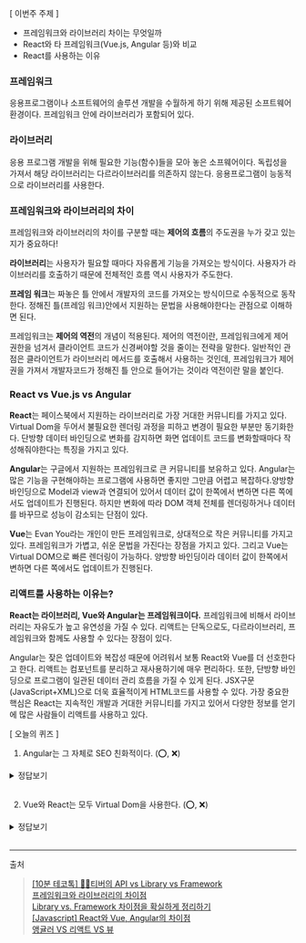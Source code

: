 [ 이번주 주제 ]

- 프레임워크와 라이브러리 차이는 무엇일까
- React와 타 프레임워크(Vue.js, Angular 등)와 비교
- React를 사용하는 이유

### 프레임워크

응용프로그램이나 소프트웨어의 솔루션 개발을 수월하게 하기 위해 제공된 소프트웨어환경이다. 프레임워크 안에 라이브러리가 포함되어 있다.

### 라이브러리

응용 프로그램 개발을 위해 필요한 기능(함수)들을 모아 놓은 소프웨어이다. 독립성을 가져서 해당 라이브러리는 다르라이브러리를 의존하지 않는다. 응용프로그램이 능동적으로 라이브러리를 사용한다.

### 프레임워크와 라이브러리의 차이

프레임워크와 라이브러리의 차이를 구분할 때는 <b>제어의 흐름</b>의 주도권을 누가 갖고 있는지가 중요하다!

<b>라이브러리</b>는 사용자가 필요할 때마다 자유롭게 기능을 가져오는 방식이다. 사용자가 라이브러리를 호출하기 때문에 전체적인 흐름 역시 사용자가 주도한다.

<b>프레임 워크</b>는 짜놓은 틀 안에서 개발자의 코드를 가져오는 방식이므로 수동적으로 동작한다. 정해진 틀(프레임 워크)안에서 지원하는 문법을 사용해야한다는 관점으로 이해하면 된다.

프레임워크는 <b>제어의 역전</b>의 개념이 적용된다. 제어의 역전이란, 프레임워크에게 제어 권한을 넘겨서 클라이언트 코드가 신경써야할 것을 줄이는 전략을 말한다.
일반적인 관점은 클라이언트가 라이브러리 메서드를 호출해서 사용하는 것인데, 프레임워크가 제어권을 가져서 개발자코드가 정해진 틀 안으로 들어가는 것이라 역전이란 말을 붙인다.

### React vs Vue.js vs Angular

<b>React</b>는 페이스북에서 지원하는 라이브러리로 가장 거대한 커뮤니티를 가지고 있다. Virtual Dom을 두어서 불필요한 렌더링 과정을 피하고 변경이 필요한 부분만 동기화한다. 단방향 데이터 바인딩으로 변화를 감지하면 화면 업데이트 코드를 변화할때마다 작성해줘야한다는 특징을 가지고 있다.

<b>Angular</b>는 구글에서 지원하는 프레임워크로 큰 커뮤니티를 보유하고 있다. Angular는 많은 기능을 구현해야하는 프로그램에 사용하면 좋지만 그만큼 어렵고 복잡하다.양방향 바인딩으로 Model과 view과 연결되어 있어서 데이터 값이 한쪽에서 변하면 다른 쪽에서도 업데이트가 진행된다. 하지만 변화에 따라 DOM 객체 전체를 렌더링하거나 데이터를 바꾸므로 성능이 감소되는 단점이 있다.

<b>Vue</b>는 Evan You라는 개인이 만든 프레임워크로, 상대적으로 작은 커뮤니티를 가지고 있다. 프레임워크가 가볍고, 쉬운 문법을 가진다는 장점을 가지고 있다. 그리고 Vue는 Virtual DOM으로 빠른 렌더링이 가능하다. 양방향 바인딩이라 데이터 값이 한쪽에서 변하면 다른 쪽에서도 업데이트가 진행된다.

### 리액트를 사용하는 이유는?

<b>React는 라이브러리, Vue와 Angular는 프레임워크이다.</b>
프레임워크에 비해서 라이브러리는 자유도가 높고 유연성을 가질 수 있다.
리액트는 단독으로도, 다르라이브러리, 프레임워크와 함께도 사용할 수 있다는 장점이 있다.

Angular는 잦은 업데이트와 복잡성 때문에 어려워서 보통 React와 Vue를 더 선호한다고 한다. 리액트는 컴포넌트를 분리하고 재사용하기에 매우 편리하다. 또한, 단방향 바인딩으로 프로그램이 일관된 데이터 관리 흐름을 가질 수 있게 된다.
JSX구문(JavaScript+XML)으로 더욱 효율적이게 HTML코드를 사용할 수 있다. 가장 중요한 핵심은 React는 지속적인 개발과 거대한 커뮤니티를 가지고 있어서 다양한 정보를 얻기에 많은 사람들이 리액트를 사용하고 있다.

[ 오늘의 퀴즈 ]

1. Angular는 그 자체로 SEO 친화적이다. (⭕, ❌)
<details>
<summary>정답보기</summary>
❌ Angular, Vue,React는 SPA(Single Page Application) 프레임워크/라이브러리이다. SPA는 렌더링 방식으로 CSR(Client Side Rendering)을 채택한다. CSR은 SSR보다 SEO면에서 불리한 면이 있다. SSR(Server Side Rendering)은 HTML파일에 모든 정보가 있기 때문에 검색엔진 봇이 데이터 수집에 용이하다. SSR 프레임워크들을 통해 SEO 최적화하는 방법이 있다.(React-Next.js/Vue-Nuxt.js/Angular-Angular Universal)

</details>
<BR>

2. Vue와 React는 모두 Virtual Dom을 사용한다. (⭕, ❌)
<details>
<summary>정답보기</summary>
⭕ Vue와 React는 모두 Virtual Dom을 사용한다.
</details>
<BR>

---

출처

> [[10분 테코톡] 🙆‍♀️티버의 API vs Library vs Framework](https://www.youtube.com/watch?v=We8JKbNQeLo&t=555s)<br> [프레임워크와 라이브러리의 차이점](https://webclub.tistory.com/458)<br> [Library vs. Framework 차이점을 확실하게 정리하기](https://dev-ellachoi.tistory.com/45)<br> [[Javascript] React와 Vue, Angular의 차이점](https://daojiong.tistory.com/66)<br> [앵귤러 VS 리액트 VS 뷰](https://y-chyachya.tistory.com/61)

